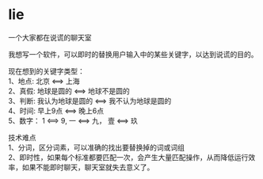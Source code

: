 # lie
一个大家都在说谎的聊天室 

我想写一个软件，可以即时的替换用户输入中的某些关键字，以达到说谎的目的。 

现在想到的关键字类型：  
1、地点:    北京 <==> 上海  
2、真假:    地球是圆的 <==> 地球不是圆的  
3、判断:    我认为地球是圆的 <==> 我不认为地球是圆的  
4、时间:    早上9点 <==> 晚上6点  
5、数字：   1 <==> 9, 一 <==> 九， 壹 <==> 玖  

技术难点  
1、分词，区分词素，可以准确的找出要替换掉的词或词组  
2、即时性，如果每个标准都要匹配一次，会产生大量匹配操作，从而降低运行效率，如果不能即时聊天，聊天室就失去意义了。  

